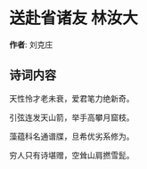 # 送赴省诸友 林汝大

**作者**: 刘克庄

## 诗词内容

天性怜才老未衰，爱君笔力绝新奇。

引弦连发天山箭，举手高攀月窟枝。

藻蕴科名通谱牒，旦希优劣系修为。

穷人只有诗堪赠，空耸山肩撚雪髭。


